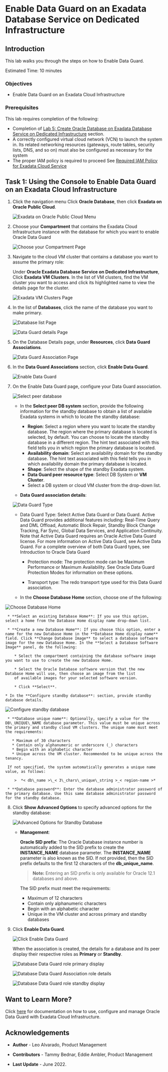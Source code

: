 
<!-- Updated April 5, 2022 -->

# Enable Data Guard on an Exadata Database Service on Dedicated Infrastructure


## Introduction

This lab walks you through the steps on how to Enable Data Guard.

Estimated Time: 10 minutes



### Objectives

-   Enable Data Guard on an Exadata Cloud Infrastructure


### Prerequisites

This lab requires completion of the following:

* Completion of [Lab 5: Create Oracle Database on Exadata Database Service on Dedicated Infrastructure](?lab=lab5-create-database) section.
* A correctly configured virtual cloud network (VCN) to launch the system in. Its related networking resources (gateways, route tables, security lists, DNS, and so on) must also be configured as necessary for the system
* The proper IAM policy is required to proceed See [Required IAM Policy for Exadata Cloud Service](https://docs.oracle.com/en-us/iaas/exadatacloud/exacs/preparing-for-ecc-deployment.html#GUID-EA03F7BC-7D8E-4177-AFF4-615F71C390CD)




## Task 1: Using the Console to Enable Data Guard on an Exadata Cloud Infrastructure


1.  Click the navigation menu Click **Oracle Database**, then click **Exadata on Oracle Public Cloud**.

    ![Exadata on Oracle Public Cloud Menu](./images/exadb-d-menu.png " ")

2.  Choose your **Compartment** that contains the Exadata Cloud Infrastructure instance with the database for which you want to enable Oracle Data Guard

    ![Choose your Compartment Page](./images/choose-compartment.png " ")


3.  Navigate to the cloud VM cluster that contains a database you want to assume the primary role:

    Under **Oracle Exadata Database Service on Dedicated Infrastructure**, Click **Exadata VM Clusters**. In the list of VM clusters, find the VM cluster you want to access and click its highlighted name to view the details page for the cluster.

    ![Exadata VM Clusters Page](./images/exavmclusters.png " ")


4. In the list of **Databases**, click the name of the database you want to make primary.

   ![Database list Page](./images/db-list-page.png " ")

   ![Data Guard details Page](./images/dataguard-details.png " ")



5. On the Database Details page, under **Resources**, click **Data Guard Associations**.

   ![Data Guard Association Page](./images/dg-associations.png " ")

6. In the **Data Guard Associations** section, click **Enable Data Guard**.

   ![Enable Data Guard](./images/enable-data-guard.png " ")

7. On the Enable Data Guard page, configure your Data Guard association.

   ![Select peer database](./images/select-peer-db.png " ")

      * In the **Select peer DB system** section, provide the following information for the standby database to obtain a list of available Exadata systems in which to locate the standby database:

        * **Region**: Select a region where you want to locate the standby database. The region where the primary database is located is selected, by default. You can choose to locate the standby database in a different region. The hint text associated with this field tells you in which region the primary database is located.
        * **Availability domain**: Select an availability domain for the standby database. The hint text associated with this field tells you in which availability domain the primary database is located.
        * **Shape**: Select the shape of the standby Exadata system.
        * **Data Guard peer resource type**: Select DB System or **VM Cluster**.
        * Select a DB system or cloud VM cluster from the drop-down list.

      * **Data Guard association details**:

   ![Data Guard Type](./images/select-data-guard-type.png " ")

      * Data Guard Type: Select Active Data Guard or Data Guard. Active Data Guard provides additional features including: Real-Time Query and DML Offload, Automatic Block Repair, Standby Block Change Tracking, Far Sync, Global Data Services, and Application Continuity. Note that Active Data Guard requires an Oracle Active Data Guard license. For more information on Active Data Guard, see Active Data Guard. For a complete overview of both Data Guard types, see Introduction to Oracle Data Guard

          * Protection mode: The protection mode can be Maximum Performance or Maximum Availability. See Oracle Data Guard Protection Modes for information on these options.

          * Transport type: The redo transport type used for this Data Guard association.

      * In the **Choose Database Home** section, choose one of the following:

  ![Choose Database Home](./images/choose-db-home.png " ")

     * **Select an existing Database Home**: If you use this option, select a home from the Database Home display name drop-down list.

     * **Create a new Database Home**: If you choose this option, enter a name for the new Database Home in the **Database Home display name** field. Click **Change Database Image** to select a database software image for the new Database Home. In the **Select a Database Software Image** panel, do the following:

        * Select the compartment containing the database software image you want to use to create the new Database Home.

        * Select the Oracle Database software version that the new Database Home will use, then choose an image from the list
        of available images for your selected software version.

        * Click **Select**.

    * In the **Configure standby database**: section, provide standby database details.

  ![Configure standby database](./images/configure-standby-db.png " ")

     * **Database unique name**: Optionally, specify a value for the DB\_UNIQUE\_NAME database parameter. This value must be unique across the primary and standby cloud VM clusters. The unique name must meet the requirements:

       * Maximum of 30 characters
       * Contain only alphanumeric or underscore (_) characters
       * Begin with an alphabetic character
       * Unique across the VM cluster. Recommended to be unique across the tenancy.

     If not specified, the system automatically generates a unique name value, as follows:

        >  *< db\_name >\_< 3\_chars\_unique\_string >_< region-name >*  

     * **Database password**: Enter the database administrator password of the primary database. Use this same database administrator password for the standby database.



8. Click **Show Advanced Options** to specify advanced options for the standby database:

      ![Advanced Options for Standby Database](./images/advanced-option-standby.png " ")

      * **Management**:

        **Oracle SID prefix**: The Oracle Database instance number is automatically added to the SID prefix to create the **INSTANCE\_NAME** database parameter. The **INSTANCE\_NAME** parameter is also known as the SID. If not provided, then the SID prefix defaults to the first 12 characters of the **db\_unique\_name**.

        >  **Note:** Entering an SID prefix is only available for Oracle 12.1 databases and above.

          The SID prefix must meet the requirements:

           * Maximum of 12 characters
           * Contain only alphanumeric characters
           * Begin with an alphabetic character
           * Unique in the VM cluster and across primary and standby databases      

9. Click **Enable Data Guard**.       

      ![Click Enable Data Guard](./images/click-enable-data-guard.png " ")

      When the association is created, the details for a database and its peer display their respective roles as **Primary** or **Standby**.

      ![Database Data Guard role primary display](./images/dg-association-role-primary.png " ")

      ![Database Data Guard Association role details](./images/dg-associations-peer-database.png " ")

      ![Database Data Guard role standby display](./images/dg-association-role-standby.png " ")







## Want to Learn More?

Click [here](https://docs.oracle.com/en-us/iaas/exadatacloud/exacs/using-data-guard-with-exacc.html) for documentation on how to use, configure and manage Oracle Data Guard with Exadata Cloud Infrastructure.


## Acknowledgements

* **Author** - Leo Alvarado, Product Management

* **Contributors** - Tammy Bednar, Eddie Ambler, Product Management

* **Last Update** - June 2022.
